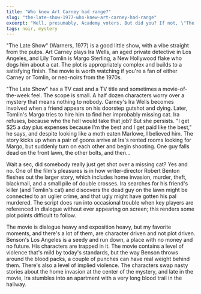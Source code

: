 ```yaml
---
title: "Who knew Art Carney had range?"
slug: "the-late-show-1977-who-knew-art-carney-had-range"
excerpt: "Well, presumably, Academy voters. But did you? If not, \"The Late Show\" will demonstrate."
tags: noir, mystery
---
```


"The Late Show" (Warners, 1977) is a good little show, with a vibe straight from the pulps. Art Carney plays Ira Wells, an aged private detective in Los Angeles, and Lily Tomlin is Margo Sterling, a New Hollywood flake who dogs him about a cat. The plot is appropriately complex and builds to a satisfying finish. The movie is worth watching if you're a fan of either Carney or Tomlin, or neo-noirs from the 1970s.

"The Late Show" has a TV cast and a TV title and sometimes a movie-of-the-week feel. The scope is small. A half dozen characters worry over a mystery that means nothing to nobody. Carney's Ira Wells becomes involved when a friend appears on his doorstep gutshot and dying. Later, Tomlin's Margo tries to hire him to find her improbably missing cat. Ira refuses, because who the hell would take that job? But she persists. "I get $25 a day plus expenses because I'm the best and I get paid like the best," he says, and despite looking like a moth eaten Marlowe, I believed him. The story kicks up when a pair of goons arrive at Ira's rented rooms looking for Margo, but suddenly turn on each other and begin shooting. One guy falls dead on the front lawn, the other bolts, and then...

Wait a sec, did somebody really just get shot over a missing cat? Yes and no. One of the film's pleasures is in how writer-director Robert Benton fleshes out the larger story, which includes home invasion, murder, theft, blackmail, and a small pile of double crosses. Ira searches for his friend's killer (and Tomlin's cat) and discovers the dead guy on the lawn might be connected to an uglier crime, and that ugly might have gotten his pal murdered. The script does run into occasional trouble when key players are referenced in dialogue without ever appearing on screen; this renders some plot points difficult to follow.

The movie is dialogue heavy and exposition heavy, but my favorite moments, and there's a lot of them, are character driven and not plot driven. Benson's Los Angeles is a seedy and run down, a place with no money and no future. His characters are trapped in it. The movie contains a level of violence that's mild by today's standards, but the way Benson throws around the blood packs, a couple of punches can have real weight behind them. There's also a level of implied violence. The characters swap nasty stories about the home invasion at the center of the mystery, and late in the movie, Ira stumbles into an apartment with a very long blood trail in the hallway.
